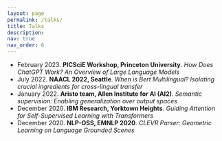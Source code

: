 ```yaml
---
layout: page
permalink: /talks/
title: Talks
description: 
nav: true
nav_order: 6
---
```


- February 2023. <b>PICSciE Workshop, Princeton University</b>. <i>How Does ChatGPT Work? An Overview of Large Language Models</i>
- July 2022. <b>NAACL 2022, Seattle</b>. <i>When is Bert Multilingual? Isolating crucial ingredients for cross-lingual transfer</i>
- January 2022. <b>Aristo team, Allen Institute for AI (AI2)</b>. <i>Semantic supervision: Enabling generalization over output spaces</i>
- December 2020. <b>IBM Research, Yorktown Heights</b>. <i>Guiding Attention for Self-Supervised Learning with Transformers</i>
- December 2020. <b>NLP-OSS, EMNLP 2020</b>. <i>CLEVR Parser: Geometric Learning on Language Grounded Scenes</i>